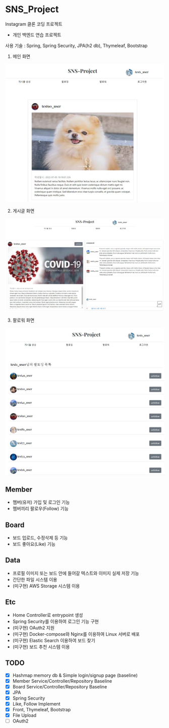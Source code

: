 ﻿# SNS_Project

Instagram 클론 코딩 프로젝트
- 개인 백엔드 연습 프로젝트

사용 기술 : Spring, Spring Security, JPA(h2 db), Thymeleaf, Bootstrap 


1. 메인 화면


![main](./readmepicture/캡처1.JPG)


2. 게시글 화면


![board](./readmepicture/캡처2.JPG)


3. 팔로워 화면


![follow](./readmepicture/캡처3.JPG)

## Member
- 멤버(유저) 가입 및 로그인 기능
- 멤버끼리 팔로우(Follow) 기능

## Board
- 보드 업로드, 수정삭제 등 기능
- 보드 좋아요(Like) 기능

## Data
- 프로필 이미지 또는 보드 안에 들어갈 텍스트와 이미지 실제 저장 기능
- 간단한 파일 시스템 이용
- (미구현) AWS Storage 시스템 이용

## Etc
- Home Controller로 entrypoint 생성
- Spring Security를 이용하여 로그인 기능 구현
- (미구현) OAuth2 지원
- (미구현) Docker-compose와 Nginx를 이용하여 Linux 서버로 배포
- (미구현) Elastic Search 이용하여 보드 찾기
- (미구현) 보드 추천 시스템 이용

## TODO  
- [x] Hashmap memory db & Simple login/signup page (baseline)   
- [x] Member Service/Controller/Repository Baseline   
- [x] Board Service/Controller/Repository Baseline
- [x] JPA
- [x] Spring Security
- [x] Like, Follow Implement
- [x] Front, Thymeleaf, Bootstrap
- [x] File Upload
- [ ] OAuth2